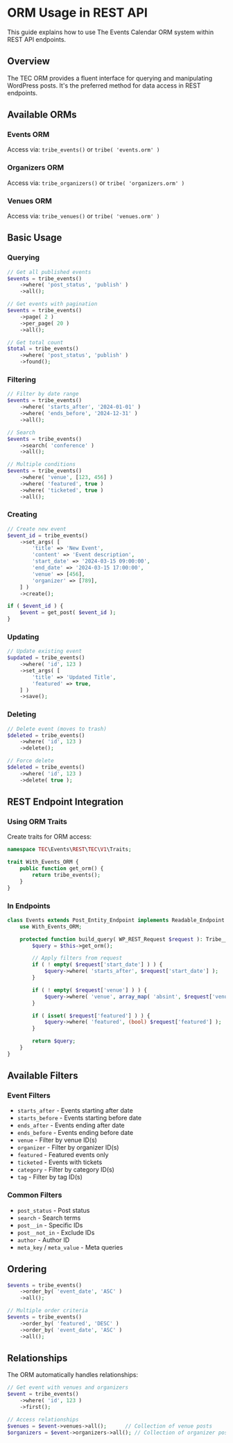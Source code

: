 # ORM Usage in REST API

This guide explains how to use The Events Calendar ORM system within REST API endpoints.

## Overview

The TEC ORM provides a fluent interface for querying and manipulating WordPress posts. It's the preferred method for data access in REST endpoints.

## Available ORMs

### Events ORM

Access via: `tribe_events()` or `tribe( 'events.orm' )`

### Organizers ORM

Access via: `tribe_organizers()` or `tribe( 'organizers.orm' )`

### Venues ORM

Access via: `tribe_venues()` or `tribe( 'venues.orm' )`

## Basic Usage

### Querying

```php
// Get all published events
$events = tribe_events()
    ->where( 'post_status', 'publish' )
    ->all();

// Get events with pagination
$events = tribe_events()
    ->page( 2 )
    ->per_page( 20 )
    ->all();

// Get total count
$total = tribe_events()
    ->where( 'post_status', 'publish' )
    ->found();
```

### Filtering

```php
// Filter by date range
$events = tribe_events()
    ->where( 'starts_after', '2024-01-01' )
    ->where( 'ends_before', '2024-12-31' )
    ->all();

// Search
$events = tribe_events()
    ->search( 'conference' )
    ->all();

// Multiple conditions
$events = tribe_events()
    ->where( 'venue', [123, 456] )
    ->where( 'featured', true )
    ->where( 'ticketed', true )
    ->all();
```

### Creating

```php
// Create new event
$event_id = tribe_events()
    ->set_args( [
        'title' => 'New Event',
        'content' => 'Event description',
        'start_date' => '2024-03-15 09:00:00',
        'end_date' => '2024-03-15 17:00:00',
        'venue' => [456],
        'organizer' => [789],
    ] )
    ->create();

if ( $event_id ) {
    $event = get_post( $event_id );
}
```

### Updating

```php
// Update existing event
$updated = tribe_events()
    ->where( 'id', 123 )
    ->set_args( [
        'title' => 'Updated Title',
        'featured' => true,
    ] )
    ->save();
```

### Deleting

```php
// Delete event (moves to trash)
$deleted = tribe_events()
    ->where( 'id', 123 )
    ->delete();

// Force delete
$deleted = tribe_events()
    ->where( 'id', 123 )
    ->delete( true );
```

## REST Endpoint Integration

### Using ORM Traits

Create traits for ORM access:

```php
namespace TEC\Events\REST\TEC\V1\Traits;

trait With_Events_ORM {
    public function get_orm() {
        return tribe_events();
    }
}
```

### In Endpoints

```php
class Events extends Post_Entity_Endpoint implements Readable_Endpoint {
    use With_Events_ORM;

    protected function build_query( WP_REST_Request $request ): Tribe__Repository__Interface {
        $query = $this->get_orm();

        // Apply filters from request
        if ( ! empty( $request['start_date'] ) ) {
            $query->where( 'starts_after', $request['start_date'] );
        }

        if ( ! empty( $request['venue'] ) ) {
            $query->where( 'venue', array_map( 'absint', $request['venue'] ) );
        }

        if ( isset( $request['featured'] ) ) {
            $query->where( 'featured', (bool) $request['featured'] );
        }

        return $query;
    }
}
```

## Available Filters

### Event Filters

- `starts_after` - Events starting after date
- `starts_before` - Events starting before date
- `ends_after` - Events ending after date
- `ends_before` - Events ending before date
- `venue` - Filter by venue ID(s)
- `organizer` - Filter by organizer ID(s)
- `featured` - Featured events only
- `ticketed` - Events with tickets
- `category` - Filter by category ID(s)
- `tag` - Filter by tag ID(s)

### Common Filters

- `post_status` - Post status
- `search` - Search terms
- `post__in` - Specific IDs
- `post__not_in` - Exclude IDs
- `author` - Author ID
- `meta_key` / `meta_value` - Meta queries

## Ordering

```php
$events = tribe_events()
    ->order_by( 'event_date', 'ASC' )
    ->all();

// Multiple order criteria
$events = tribe_events()
    ->order_by( 'featured', 'DESC' )
    ->order_by( 'event_date', 'ASC' )
    ->all();
```

## Relationships

The ORM automatically handles relationships:

```php
// Get event with venues and organizers
$event = tribe_events()
    ->where( 'id', 123 )
    ->first();

// Access relationships
$venues = $event->venues->all();      // Collection of venue posts
$organizers = $event->organizers->all(); // Collection of organizer posts
```
